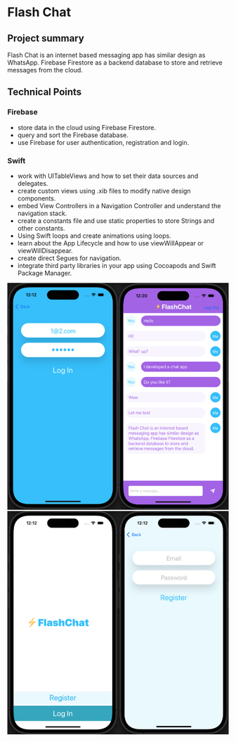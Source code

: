 # Flash Chat
## Project summary
Flash Chat is an internet based messaging app has similar design as WhatsApp. Firebase Firestore as a backend database to store and retrieve messages from the cloud.

## Technical Points
### Firebase
- store data in the cloud using Firebase Firestore.
- query and sort the Firebase database.
- use Firebase for user authentication, registration and login.
### Swift
- work with UITableViews and how to set their data sources and delegates.
- create custom views using .xib files to modify native design components.
- embed View Controllers in a Navigation Controller and understand the navigation stack.
- create a constants file and use static properties to store Strings and other constants.
- Using Swift loops and create animations using loops.
- learn about the App Lifecycle and how to use viewWillAppear or viewWillDisappear.
- create direct Segues for navigation.
- integrate third party libraries in your app using Cocoapods and Swift Package Manager.

![FlashChat](screenshot-1.jpg "FlashChat")
![FlashChat](screenshot-2.jpg "FlashChat")

